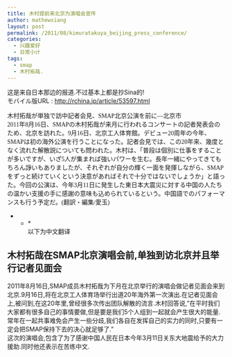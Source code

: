 ```yaml
---
title: 木村提前来北京为演唱会宣传
author: mathewxiang
layout: post
permalink: /2011/08/kimuratakuya_beijing_press_conference/
categories:
  - 兴趣爱好
  - 日常小计
tags:
  - smap
  - 木村拓哉.
---
```

这是来自日本那边的报道.不过基本上都是抄Sina的!  
モバイル版URL : http://rchina.jp/article/53597.html

<div style="font-family: 'ms mincho';">
  木村拓哉が単独で訪中記者会見、SMAP北京公演を前に―北京市<br /> 2011年8月16日、SMAPの木村拓哉が来月に行われるコンサートの記者発表会のため、北京を訪れた。9月16日、北京工人体育館。デビュー20周年の今年、SMAPは初の海外公演を行うことになった。記者会見では、この20年来、幾度となく流れた解散説についても問われた。木村は、「普段は個別に仕事をすることが多いですが、いざ5人が集まれば強いパワーを生む。長年一緒にやってきてもちろん諍いもありましたが、それぞれが自分の輝く一面を発揮しながら、SMAPをずっと続けていくという決意があればそれで十分ではないでしょうか」と語った。今回の公演は、今年3月11日に発生した東日本大震災に対する中国の人たちの温かい支援の手に感謝の意味も込められているという。中国語でのパフォーマンスも行う予定だ。(翻訳・編集/愛玉)
</div>

* * *<article>以下为中文翻译</p> 

## 木村拓哉在SMAP北京演唱会前,单独到访北京并且举行记者见面会

2011年8月16日,SMAP成员木村拓哉为下月在北京举行的演唱会做记者见面会来到北京.9月16日,将在北京工人体育场举行出道20年海外第一次演出.在记者见面会上,被问到,在这20年里,曾经很多次传出团队解散的流言.木村回答说,”在平时我们大家都有很多自己的事情要做,但是要是我们5个人组到一起就会产生很大的能量.常年在一起共事难免会产生一些分歧,我们各自在发挥自己的实力的同时,只要有一定会把SMAP保持下去的决心就足够了.”  
这次的演唱会,包含了为了感谢中国人民在日本今年3月11日关东大地震给予的大力援助.同时他还表示在苦练中文.</article> 

<div>
</div>